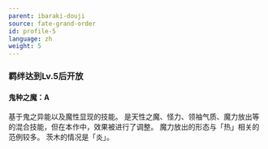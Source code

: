 ```yaml
---
parent: ibaraki-douji
source: fate-grand-order
id: profile-5
language: zh
weight: 5
---
```


### 羁绊达到Lv.5后开放

#### 鬼种之魔：A

基于鬼之异能以及魔性显现的技能。
是天性之魔、怪力、领袖气质、魔力放出等的混合技能，但在本作中，效果被进行了调整。
魔力放出的形态与「热」相关的范例较多。
茨木的情况是「炎」。
